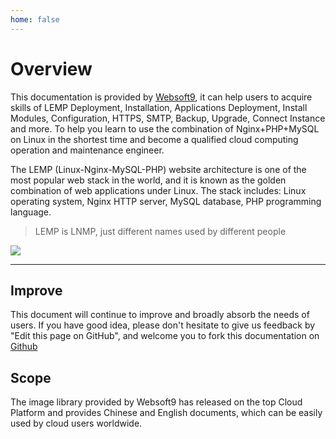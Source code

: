 ```yaml
---
home: false
---
```


# Overview


This documentation is provided by [Websoft9](https://www.websoft9.com/), it can help users to acquire skills of LEMP Deployment, Installation, Applications Deployment, Install Modules, Configuration, HTTPS, SMTP, Backup, Upgrade, Connect Instance and more. To help you learn to use the combination of Nginx+PHP+MySQL on Linux in the shortest time and become a qualified cloud computing operation and maintenance engineer.

The LEMP (Linux-Nginx-MySQL-PHP) website architecture is one of the most popular web stack in the world, and it is known as the golden combination of web applications under Linux. The stack includes: Linux operating system, Nginx HTTP server, MySQL database, PHP programming language.

> LEMP is LNMP, just different names used by different people

![](https://libs.websoft9.com/Websoft9/DocsPicture/en/lamp/lamp-imagestacks-websoft9.png)



---

## Improve

This document will continue to improve and broadly absorb the needs of users. If you have good idea, please don't hesitate to give us feedback by "Edit this page on GitHub", and welcome you to fork this documentation on [Github](https://github.com/Websoft9/ansible-lnmp)

## Scope

The image library provided by Websoft9 has released on the top Cloud Platform and provides Chinese and English documents, which can be easily used by cloud users worldwide.